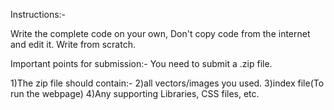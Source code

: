 Instructions:-

Write the complete code on your own, Don't copy code from the internet and edit it. Write from scratch.

Important points for submission:-
You need to submit a .zip file.

1)The zip file should contain:- 
2)all vectors/images you used.
3)index file(To run the webpage)
4)Any supporting Libraries, CSS files, etc.
